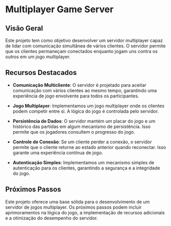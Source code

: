 # Multiplayer Game Server

## Visão Geral

Este projeto tem como objetivo desenvolver um servidor multiplayer capaz de lidar com comunicação simultânea de vários clientes. O servidor permite que os clientes permaneçam conectados enquanto jogam uns contra os outros em um jogo multiplayer.

## Recursos Destacados

- **Comunicação Multicliente**: O servidor é projetado para aceitar comunicação com vários clientes ao mesmo tempo, garantindo uma experiência de jogo envolvente para todos os participantes.

- **Jogo Multiplayer**: Implementamos um jogo multiplayer onde os clientes podem competir entre si. A lógica do jogo é controlada pelo servidor.

- **Persistência de Dados**: O servidor mantém um placar do jogo e um histórico das partidas em algum mecanismo de persistência. Isso permite que os jogadores consultem o progresso do jogo.

- **Controle de Conexão**: Se um cliente perder a conexão, o servidor permite que o cliente retorne ao estado anterior quando reconectar. Isso garante uma experiência contínua de jogo.

- **Autenticação Simples**: Implementamos um mecanismo simples de autenticação para os clientes, garantindo a segurança e a integridade do jogo.

## Próximos Passos

Este projeto oferece uma base sólida para o desenvolvimento de um servidor de jogos multiplayer. Os próximos passos podem incluir aprimoramentos na lógica do jogo, a implementação de recursos adicionais e a otimização do desempenho do servidor.
